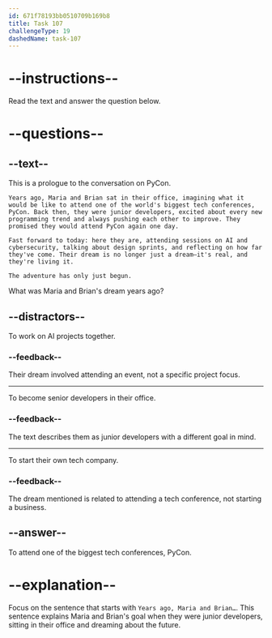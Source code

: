 ```yaml
---
id: 671f78193bb0510709b169b8
title: Task 107
challengeType: 19
dashedName: task-107
---
```


<!-- READING -->

# --instructions--

Read the text and answer the question below.

# --questions--

## --text--

This is a prologue to the conversation on PyCon.

`Years ago, Maria and Brian sat in their office, imagining what it would be like to attend one of the world's biggest tech conferences, PyCon. Back then, they were junior developers, excited about every new programming trend and always pushing each other to improve. They promised they would attend PyCon again one day.`

`Fast forward to today: here they are, attending sessions on AI and cybersecurity, talking about design sprints, and reflecting on how far they've come. Their dream is no longer just a dream—it's real, and they're living it.`

`The adventure has only just begun.`

What was Maria and Brian's dream years ago?

## --distractors--

To work on AI projects together.

### --feedback--

Their dream involved attending an event, not a specific project focus.

---

To become senior developers in their office.

### --feedback--

The text describes them as junior developers with a different goal in mind.

---

To start their own tech company.

### --feedback--

The dream mentioned is related to attending a tech conference, not starting a business.

## --answer--

To attend one of the biggest tech conferences, PyCon.

# --explanation--

Focus on the sentence that starts with `Years ago, Maria and Brian…`. This sentence explains Maria and Brian's goal when they were junior developers, sitting in their office and dreaming about the future.


